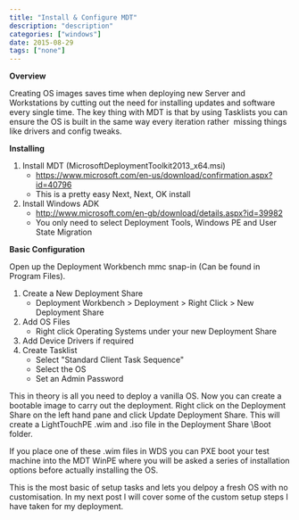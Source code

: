 ```yaml
---
title: "Install & Configure MDT"
description: "description"
categories: ["windows"]
date: 2015-08-29
tags: ["none"]
---
```


<strong>Overview</strong>

Creating OS images saves time when deploying new Server and Workstations by cutting out the need for installing updates and software every single time. The key thing with MDT is that by using Tasklists you can ensure the OS is built in the same way every iteration rather  missing things like drivers and config tweaks.

<strong>Installing</strong>
<ol>
	<li>Install MDT (MicrosoftDeploymentToolkit2013_x64.msi)
<ul>
	<li><a href="https://www.microsoft.com/en-us/download/confirmation.aspx?id=40796" target="_blank">https://www.microsoft.com/en-us/download/confirmation.aspx?id=40796</a></li>
	<li>This is a pretty easy Next, Next, OK install</li>
</ul>
</li>
	<li>Install Windows ADK
<ul>
	<li><a href="http://www.microsoft.com/en-gb/download/details.aspx?id=39982" target="_blank">http://www.microsoft.com/en-gb/download/details.aspx?id=39982</a></li>
	<li>You only need to select Deployment Tools, Windows PE and User State Migration</li>
</ul>
</li>
</ol>
<b>Basic Configuration</b>

Open up the Deployment Workbench mmc snap-in (Can be found in Program Files).
<ol>
	<li>Create a New Deployment Share
<ul>
	<li>Deployment Workbench &gt; Deployment &gt; Right Click &gt; New Deployment Share</li>
</ul>
</li>
	<li>Add OS Files
<ul>
	<li>Right click Operating Systems under your new Deployment Share</li>
</ul>
</li>
	<li>Add Device Drivers if required</li>
	<li>Create Tasklist
<ul>
	<li>Select "Standard Client Task Sequence"</li>
	<li>Select the OS</li>
	<li>Set an Admin Password</li>
</ul>
</li>
</ol>
This in theory is all you need to deploy a vanilla OS. Now you can create a bootable image to carry out the deployment. Right click on the Deployment Share on the left hand pane and click Update Deployment Share. This will create a LightTouchPE .wim and .iso file in the Deployment Share \Boot folder.

If you place one of these .wim files in WDS you can PXE boot your test machine into the MDT WinPE where you will be asked a series of installation options before actually installing the OS.

This is the most basic of setup tasks and lets you delpoy a fresh OS with no customisation. In my next post I will cover some of the custom setup steps I have taken for my deployment.